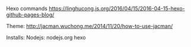 Hexo commands
https://linghucong.js.org/2016/04/15/2016-04-15-hexo-github-pages-blog/

Theme:
http://jacman.wuchong.me/2014/11/20/how-to-use-jacman/

Installs:
Nodejs: nodejs.org
hexo